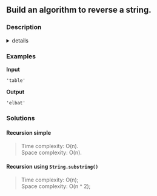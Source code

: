 ## Build an algorithm to reverse a string.

### Description

<details>
<summary> details</summary>
<p>

> Build an algorithm to reverse a string.

</p>
</details>

### Examples

**Input**

```
'table'
```

**Output**

```
'elbat'
```

### Solutions

#### Recursion simple

> Time complexity: O(n).  
> Space complexity: O(n).

#### Recursion using `String.substring()`

> Time complexity: O(n);  
> Space complexity: O(n ^ 2);
